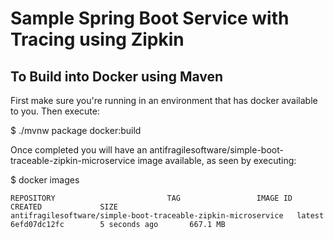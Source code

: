 # Sample Spring Boot Service with Tracing using Zipkin

## To Build into Docker using Maven

First make sure you're running in an environment that has docker available to you. Then execute:

$ ./mvnw package docker:build

Once completed you will have an antifragilesoftware/simple-boot-traceable-zipkin-microservice image available, as seen by executing:

$ docker images

```
REPOSITORY                         TAG                 IMAGE ID            CREATED             SIZE
antifragilesoftware/simple-boot-traceable-zipkin-microservice   latest              6efd07dc12fc        5 seconds ago       667.1 MB
```
